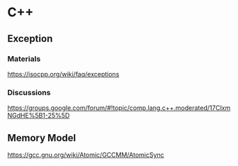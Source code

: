 # C++

## Exception

### Materials

https://isocpp.org/wiki/faq/exceptions

### Discussions

<https://groups.google.com/forum/#!topic/comp.lang.c++.moderated/17ClxmNGdHE%5B1-25%5D>

## Memory Model

https://gcc.gnu.org/wiki/Atomic/GCCMM/AtomicSync